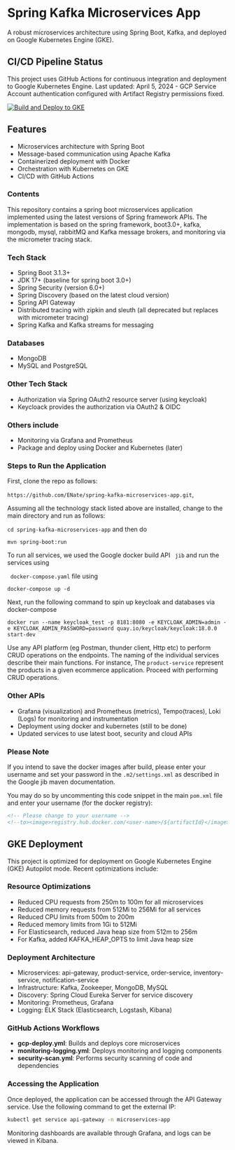 # Spring Kafka Microservices App

A robust microservices architecture using Spring Boot, Kafka, and deployed on Google Kubernetes Engine (GKE).

## CI/CD Pipeline Status
This project uses GitHub Actions for continuous integration and deployment to Google Kubernetes Engine. 
Last updated: April 5, 2024 - GCP Service Account authentication configured with Artifact Registry permissions fixed.

[![Build and Deploy to GKE](https://github.com/Olisaemeka111/Microserivces-spring-kafka-microservices-app/actions/workflows/gcp-deploy.yml/badge.svg)](https://github.com/Olisaemeka111/Microserivces-spring-kafka-microservices-app/actions/workflows/gcp-deploy.yml)

## Features
- Microservices architecture with Spring Boot
- Message-based communication using Apache Kafka
- Containerized deployment with Docker
- Orchestration with Kubernetes on GKE
- CI/CD with GitHub Actions

### Contents

This repository contains a spring boot microservices application implemented using the latest versions of Spring framework APIs. The implementation is based on the spring framework, boot3.0+, kafka, mongodb, mysql, rabbitMQ and Kafka message brokers, and monitoring via the micrometer tracing stack.

### Tech Stack

- Spring Boot 3.1.3+
- JDK 17+ (baseline for spring boot 3.0+)
- Spring Security (version 6.0+)
- Spring Discovery (based on the latest cloud version)
- Spring API Gateway
- Distributed tracing with zipkin and sleuth (all deprecated but replaces with micrometer tracing)
- Spring Kafka and Kafka streams for messaging

### Databases

- MongoDB
- MySQL and PostgreSQL

### Other Tech Stack

- Authorization via Spring OAuth2 resource server (using keycloak)
- Keycloack provides the authorization via OAuth2 & OIDC

### Others include

- Monitoring via Grafana and Prometheus
- Package and deploy using Docker and Kubernetes (later)

### Steps to Run the Application

First, clone the repo as follows:

`https://github.com/ENate/spring-kafka-microservices-app.git`,

Assuming all the technology stack listed above are installed, change to the main directory and run as follows:

``` cd spring-kafka-microservices-app ``` and then do

``` mvn spring-boot:run ```

To run all services, we used the Google docker build API ``` jib``` and run the services using

 ` docker-compose.yaml` file using

`docker-compose up -d`

Next, run the following command to spin up keycloak and databases via docker-compose

`docker run --name keycloak_test -p 8181:8080 -e KEYCLOAK_ADMIN=admin -e KEYCLOAK_ADMIN_PASSWORD=password quay.io/keycloak/keycloak:18.0.0 start-dev`

Use any API platform (eg Postman, thunder client, Http etc) to perform CRUD operations on the endpoints. The naming of the individual services describe their main functions. For instance, The `product-service` represent the products in a given ecommerce application. Proceed with performing CRUD operations.

###  Other APIs 

- Grafana (visualization) and Prometheus (metrics), Tempo(traces), Loki (Logs) for monitoring and instrumentation
- Deployment using docker and kubernetes (still to be done)
- Updated services to use latest boot, security and cloud APIs

### Please Note
If you intend to save the docker images after build, please enter your username and set your password in the ```.m2/settings.xml``` as described in the Google jib maven documentation.

You may do so by uncommenting this code snippet in the main `pom.xml` file and enter your username (for the docker registry):

```xml
<!-- Please change to your username -->
<!--to><image>registry.hub.docker.com/<user-name>/${artifactId}</image></to-->
```

## GKE Deployment

This project is optimized for deployment on Google Kubernetes Engine (GKE) Autopilot mode. Recent optimizations include:

### Resource Optimizations
- Reduced CPU requests from 250m to 100m for all microservices
- Reduced memory requests from 512Mi to 256Mi for all services
- Reduced CPU limits from 500m to 200m
- Reduced memory limits from 1Gi to 512Mi
- For Elasticsearch, reduced Java heap size from 512m to 256m
- For Kafka, added KAFKA_HEAP_OPTS to limit Java heap size

### Deployment Architecture
- Microservices: api-gateway, product-service, order-service, inventory-service, notification-service
- Infrastructure: Kafka, Zookeeper, MongoDB, MySQL
- Discovery: Spring Cloud Eureka Server for service discovery
- Monitoring: Prometheus, Grafana
- Logging: ELK Stack (Elasticsearch, Logstash, Kibana)

### GitHub Actions Workflows
- **gcp-deploy.yml**: Builds and deploys core microservices
- **monitoring-logging.yml**: Deploys monitoring and logging components
- **security-scan.yml**: Performs security scanning of code and dependencies

### Accessing the Application
Once deployed, the application can be accessed through the API Gateway service. Use the following command to get the external IP:

```bash
kubectl get service api-gateway -n microservices-app
```

Monitoring dashboards are available through Grafana, and logs can be viewed in Kibana.
